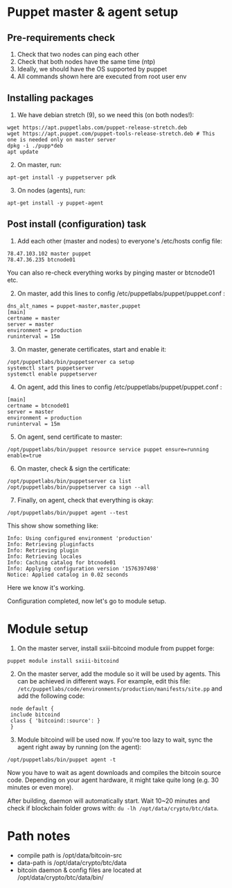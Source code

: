 # Puppet master & agent setup

## Pre-requirements check
1. Check that two nodes can ping each other
2. Check that both nodes have the same time (ntp)
3. Ideally, we should have the OS supported by puppet
4. All commands shown here are executed from root user env

## Installing packages
1. We have debian stretch (9), so we need this (on both nodes!):
``` 
wget https://apt.puppetlabs.com/puppet-release-stretch.deb
wget https://apt.puppet.com/puppet-tools-release-stretch.deb # This one is needed only on master server
dpkg -i ./pupp*deb
apt update
```
2. On master, run:
```
apt-get install -y puppetserver pdk
```
3. On nodes (agents), run:
```
apt-get install -y puppet-agent
```

## Post install (configuration) task
1. Add each other (master and nodes) to everyone's /etc/hosts config file:
```
78.47.103.102 master puppet
78.47.36.235 btcnode01
```
You can also re-check everything works by pinging master or btcnode01 etc.

2. On master, add this lines to config /etc/puppetlabs/puppet/puppet.conf :
```
dns_alt_names = puppet-master,master,puppet
[main]
certname = master 
server = master 
environment = production
runinterval = 15m
```
3. On master, generate certificates, start and enable it:
```
/opt/puppetlabs/bin/puppetserver ca setup
systemctl start puppetserver
systemctl enable puppetserver
```
4. On agent, add this lines to config /etc/puppetlabs/puppet/puppet.conf :
```
[main]
certname = btcnode01
server = master
environment = production
runinterval = 15m
```
5. On agent, send certificate to master:
```
/opt/puppetlabs/bin/puppet resource service puppet ensure=running enable=true
```
6. On master, check & sign the certificate:
```
/opt/puppetlabs/bin/puppetserver ca list
/opt/puppetlabs/bin/puppetserver ca sign --all
```
7. Finally, on agent, check that everything is okay:
```
/opt/puppetlabs/bin/puppet agent --test
```
This show show something like:
```
Info: Using configured environment 'production'
Info: Retrieving pluginfacts
Info: Retrieving plugin
Info: Retrieving locales
Info: Caching catalog for btcnode01
Info: Applying configuration version '1576397498'
Notice: Applied catalog in 0.02 seconds
```
Here we know it's working.

Configuration completed, now let's go to module setup.

# Module setup
1. On the master server, install sxiii-bitcoind module from puppet forge:
```
puppet module install sxiii-bitcoind
```
2. On the master server, add the module so it will be used by agents.
This can be achieved in different ways. For example, edit this file:
`/etc/puppetlabs/code/environments/production/manifests/site.pp` 
and add the following code:
```
 node default {
 include bitcoind
 class { 'bitcoind::source': }
 }
```
3. Module bitcoind will be used now. If you're too lazy to wait, sync 
the agent right away by running (on the agent):
```
/opt/puppetlabs/bin/puppet agent -t
```
Now you have to wait as agent downloads and compiles the bitcoin source code.
Depending on your agent hardware, it might take quite long (e.g. 30 minutes or even more).

After building, daemon will automatically start.
Wait 10~20 minutes and check if blockchain folder grows with: 
`du -lh /opt/data/crypto/btc/data`.

# Path notes
* compile path is /opt/data/bitcoin-src
* data-path is /opt/data/crypto/btc/data
* bitcoin daemon & config files are located at /opt/data/crypto/btc/data/bin/
